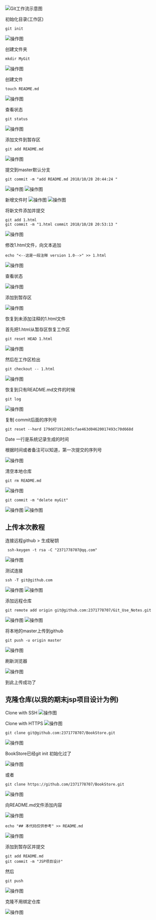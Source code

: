 <img src="images/1.png" alt="Git工作流示意图">

初始化目录(工作区)
	
	git init

<img src="images/2.png" alt="操作图">

创建文件夹

	mkdir MyGit
<img src="images/3.png" alt="操作图">

创建文件
		
	touch README.md
<img src="images/4.png" alt="操作图">


查看状态

	git status

<img src="images/5.png" alt="操作图">

添加文件到暂存区

	git add README.md

<img src="images/6.png" alt="操作图">

提交到master默认分支

	git commit -m "add README.md 2018/10/28 20:44:24 "

<img src="images/7.png" alt="操作图">
<img src="images/8.png" alt="操作图">

新增文件时
<img src="images/9.png" alt="操作图">
<img src="images/10.png" alt="操作图">

将新文件添加并提交

	git add 1.html
	git commit -m "1.html commit 2018/10/28 20:53:13 "
<img src="images/11.png" alt="操作图">


修改1.html文件，向文本追加

	echo "<--这是一段注释 version 1.0-->" >> 1.html

<img src="images/12.png" alt="操作图">


查看状态

<img src="images/13.png" alt="操作图">

添加到暂存区

<img src="images/14.png" alt="操作图">


恢复到未添加注释的1.html文件

首先把1.html从暂存区恢复工作区

	git reset HEAD 1.html
<img src="images/15.png" alt="操作图">

然后在工作区检出

	git checkout -- 1.html

<img src="images/16.png" alt="操作图">



恢复到只有README.md文件的时候

	git log

<img src="images/17.png" alt="操作图">

复制 commit后面的序列号

	git reset --hard 179dd71912d65cfae463d04620017493c70d668d

Date 一行是系统记录生成的时间

根据时间或者备注可以知道，第一次提交的序列号

<img src="images/18.png" alt="操作图">


清空本地仓库

	git rm README.md

<img src="images/19.png" alt="操作图">

	git commit -m "delete myGit"

<img src="images/20.png" alt="操作图">
<img src="images/21.png" alt="操作图">




## 上传本次教程


连接远程github > 生成秘钥

	 ssh-keygen -t rsa -C "2371778707@qq.com"

<img src="images/22.png" alt="操作图">

测试连接

	ssh -T git@github.com

<img src="images/23.png" alt="操作图">
<img src="images/24.png" alt="操作图">

添加远程仓库

	git remote add origin git@github.com:2371778707/Git_Use_Notes.git
<img src="images/25.png" alt="操作图">
<img src="images/26.png" alt="操作图">


将本地的master上传到github

	git push -u origin master

<img src="images/27.png" alt="操作图">


刷新浏览器

<img src="images/28.png" alt="操作图">

到此上传成功了


## 克隆仓库(以我的期末jsp项目设计为例)
Clone with SSH
<img src="images/29.png" alt="操作图">

Clone with HTTPS
<img src="images/30.png" alt="操作图">


	git clone git@github.com:2371778707/BookStore.git
<img src="images/31.png" alt="操作图">

BookStore已经git init 初始化过了

<img src="images/32.png" alt="操作图">


或者
	
	git clone https://github.com/2371778707/BookStore.git

<img src="images/33.png" alt="操作图">

向README.md文件添加内容

<img src="images/34.png" alt="操作图">
	
	echo "## 本代码仅供参考" >> README.md

<img src="images/35.png" alt="操作图">

添加到暂存区并提交
	
	git add README.md
	git commit -m "JSP项目设计"	

然后

	git push

<img src="images/36.png" alt="操作图">

克隆不用绑定仓库

<img src="images/37.png" alt="操作图">

